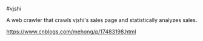 #vjshi

A web crawler that crawls vjshi's sales page and statistically analyzes sales.

https://www.cnblogs.com/mehong/p/17483198.html
